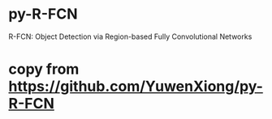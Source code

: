 # py-R-FCN
R-FCN: Object Detection via Region-based Fully Convolutional Networks

# copy from https://github.com/YuwenXiong/py-R-FCN
